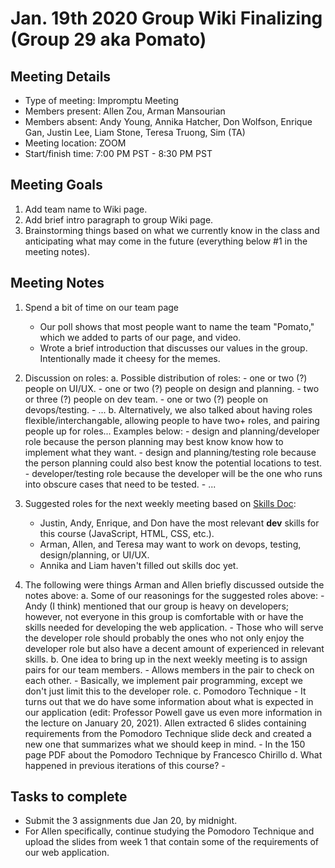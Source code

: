 # Jan. 19th 2020 Group Wiki Finalizing (Group 29 aka Pomato)

## Meeting Details

- Type of meeting: Impromptu Meeting
- Members present: Allen Zou, Arman Mansourian
- Members absent: Andy Young, Annika Hatcher, Don Wolfson, Enrique Gan, Justin Lee, Liam Stone, Teresa Truong, Sim (TA)
- Meeting location: ZOOM
- Start/finish time: 7:00 PM PST - 8:30 PM PST

## Meeting Goals

1. Add team name to Wiki page.
2. Add brief intro paragraph to group Wiki page.
3. Brainstorming things based on what we currently know in the class and anticipating what may come in the future (everything below #1 in the meeting notes).

## Meeting Notes

1. Spend a bit of time on our team page
    - Our poll shows that most people want to name the team "Pomato," which we added to parts of our page, and video.
    - Wrote a brief introduction that discusses our values in the group. Intentionally made it cheesy for the memes.

2. Discussion on roles:
    a. Possible distribution of roles:
        - one or two (?) people on UI/UX.
        - one or two (?) people on design and planning.
        - two or three (?) people on dev team.
        - one or two (?) people on devops/testing.
        - ...
    b. Alternatively, we also talked about having roles flexible/interchangable, allowing people to have two+ roles, and pairing people up for roles... Examples below:
        - design and planning/developer role because the person planning may best know know how to implement what they want.
        - design and planning/testing role because the person planning could also best know the potential locations to test.
        - developer/testing role because the developer will be the one who runs into obscure cases that need to be tested.
        - ...

3. Suggested roles for the next weekly meeting based on [Skills Doc](https://docs.google.com/document/d/1FR5pI3Ucdy0-Y-BLFndcWxXcLjBmONAhhIdjr4WDZJQ/edit):
    - Justin, Andy, Enrique, and Don have the most relevant **dev** skills for this course (JavaScript, HTML, CSS, etc.).
    - Arman, Allen, and Teresa may want to work on devops, testing, design/planning, or UI/UX.
    - Annika and Liam haven't filled out skills doc yet.

4. The following were things Arman and Allen briefly discussed outside the notes above:
    a. Some of our reasonings for the suggested roles above:
        - Andy (I think) mentioned that our group is heavy on developers; however, not everyone in this group is comfortable with or have the skills needed for developing the web application.
        - Those who will serve the developer role should probably the ones who not only enjoy the developer role but also have a decent amount of experienced in relevant skills.
    b. One idea to bring up in the next weekly meeting is to assign pairs for our team members.
        - Allows members in the pair to check on each other.
        - Basically, we implement pair programming, except we don't just limit this to the developer role.
    c. Pomodoro Technique
        - It turns out that we do have some information about what is expected in our application (edit: Professor Powell gave us even more information in the lecture on January 20, 2021). Allen extracted 6 slides containing requirements from the Pomodoro Technique slide deck and created a new one that summarizes what we should keep in mind.
        - In the 150 page PDF about the Pomodoro Technique by Francesco Chirillo
    d. What happened in previous iterations of this course?
        - 
    
## Tasks to complete

- Submit the 3 assignments due Jan 20, by midnight.
- For Allen specifically, continue studying the Pomodoro Technique and upload the slides from week 1 that contain some of the requirements of our web application.
